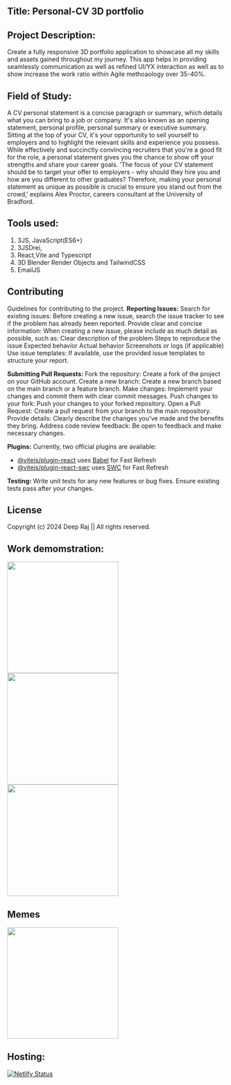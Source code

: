 ## Title: Personal-CV 3D portfolio 

## Project Description: 
Create a fully responsive 3D portfolio  application to showcase all my skills and assets gained throughout my journey. This app helps in providing seamlessly communication as well as refined UI/YX interaction  as well as  to show increase the work ratio within Agile methoaology over 35-40%. 

## Field of Study:
A CV personal statement is a concise paragraph or summary, which details what you can bring to a job or company. It's also known as an opening statement, personal profile, personal summary or executive summary.
Sitting at the top of your CV, it's your opportunity to sell yourself to employers and to highlight the relevant skills and experience you possess.
While effectively and succinctly convincing recruiters that you're a good fit for the role, a personal statement gives you the chance to show off your strengths and share your career goals.
'The focus of your CV statement should be to target your offer to employers - why should they hire you and how are you different to other graduates? Therefore, making your personal statement as unique as possible is crucial to ensure you stand out from the crowd,' explains Alex Proctor, careers consultant at the University of Bradford.

## Tools used: 
1. 3JS, JavaScript(ES6+)
2. 3JSDrei,
3. React,Vite and Typescript
4. 3D Blender Render Objects and TailwindCSS
5. EmailJS


## Contributing
Guidelines for contributing to the project.
**Reporting Issues:**
Search for existing issues: Before creating a new issue, search the issue tracker to see if the problem has already been reported.
Provide clear and concise information: When creating a new issue, please include as much detail as possible, such as:
Clear description of the problem
Steps to reproduce the issue
Expected behavior
Actual behavior
Screenshots or logs (if applicable)
Use issue templates: If available, use the provided issue templates to structure your report.

**Submitting Pull Requests:**
Fork the repository: Create a fork of the project on your GitHub account.
Create a new branch: Create a new branch based on the main branch or a feature branch.
Make changes: Implement your changes and commit them with clear commit messages.
Push changes to your fork: Push your changes to your forked repository.
Open a Pull Request: Create a pull request from your branch to the main repository.
Provide details: Clearly describe the changes you've made and the benefits they bring.
Address code review feedback: Be open to feedback and make necessary changes.

**Plugins:**
Currently, two official plugins are available:

- [@vitejs/plugin-react](https://github.com/vitejs/vite-plugin-react/blob/main/packages/plugin-react/README.md) uses [Babel](https://babeljs.io/) for Fast Refresh
- [@vitejs/plugin-react-swc](https://github.com/vitejs/vite-plugin-react-swc) uses [SWC](https://swc.rs/) for Fast Refresh


**Testing:**
Write unit tests for any new features or bug fixes.
Ensure existing tests pass after your changes.

## License
Copyright (c) 2024 Deep Raj || All rights reserved.
## Work demomstration: 
<img src="https://visme.co/blog/wp-content/uploads/2020/02/header-1200.gif" width="256"/>
<img src="https://news.microsoft.com/wp-content/uploads/prod/sites/388/2018/05/limitedexperience_hero_social.gif" width="256"/>
<img src="https://cdn.dribbble.com/users/469745/screenshots/1709103/untitled1.gif" width="256"/>

## Memes
<img src="https://i.pinimg.com/originals/2e/e2/7d/2ee27d49fc7ea71ec8e80c7417248598.gif" width="256"/>

## Hosting:
[![Netlify Status](https://api.netlify.com/api/v1/badges/307885c1-d565-4922-95bf-54a7f0f6afad/deploy-status)](https://app.netlify.com/sites/deepraj-cv/deploys)
